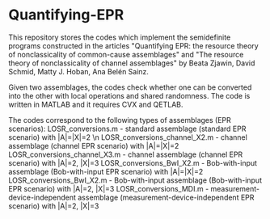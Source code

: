 # Quantifying-EPR
This repository stores the codes which implement the semidefinite programs constructed in the articles "Quantifying EPR: the resource theory of nonclassicality of common-cause assemblages" and "The resource theory of nonclassicality of channel assemblages" by Beata Zjawin, David Schmid, Matty J. Hoban, Ana Belén Sainz.

Given two assemblages, the codes check whether one can be converted into the other with local operations and shared randomness. The code is written in MATLAB and it requires CVX and QETLAB. 

The codes correspond to the following types of assemblages (EPR scenarios):
LOSR_conversions.m - standard assemblage (standard EPR scenario) with |A|=|X|=2 \n
LOSR_conversions_channel_X2.m - channel assemblage (channel EPR scenario) with |A|=|X|=2
LOSR_conversions_channel_X3.m - channel assemblage (channel EPR scenario) with |A|=2, |X|=3
LOSR_conversions_BwI_X2.m - Bob-with-input assemblage (Bob-with-input EPR scenario) with |A|=|X|=2
LOSR_conversions_BwI_X2.m - Bob-with-input assemblage (Bob-with-input EPR scenario) with |A|=2, |X|=3
LOSR_conversions_MDI.m - measurement-device-independent assemblage (measurement-device-independent EPR scenario) with |A|=2, |X|=3

